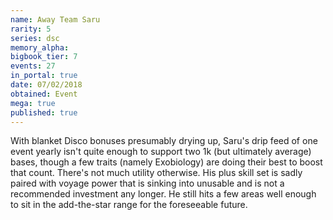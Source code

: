 ```yaml
---
name: Away Team Saru
rarity: 5
series: dsc
memory_alpha:
bigbook_tier: 7
events: 27
in_portal: true
date: 07/02/2018
obtained: Event
mega: true
published: true
---
```


With blanket Disco bonuses presumably drying up, Saru's drip feed of one event yearly isn't quite enough to support two 1k (but ultimately average) bases, though a few traits (namely Exobiology) are doing their best to boost that count. There's not much utility otherwise. His plus skill set is sadly paired with voyage power that is sinking into unusable and is not a recommended investment any longer. He still hits a few areas well enough to sit in the add-the-star range for the foreseeable future.
